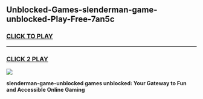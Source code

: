 
## Unblocked-Games-slenderman-game-unblocked-Play-Free-7an5c
<h3>
<a href="https://premium76.site?title=slenderman-game-unblocked&ref=17A">CLICK TO PLAY</a></h3>
<hr>

<h3>
<a href="https://premium76.site?title=slenderman-game-unblocked&ref=17A">CLICK 2 PLAY</a>
  
</h3>

<a href="https://premium76.site?title=slenderman-game-unblocked&ref=17A"><img src="https://clearcache.store/games.png"></a>


**slenderman-game-unblocked games unblocked: Your Gateway to Fun and Accessible Online Gaming**
